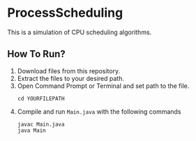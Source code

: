 # ProcessScheduling
This is a simulation of CPU scheduling algorithms.

## How To Run?
1. Download files from this repository.
2. Extract the files to your desired path.
3. Open Command Prompt or Terminal and set path to the file.
   ```
   cd YOURFILEPATH
   ```
4. Compile and run ```Main.java``` with the following commands
   ```
   javac Main.java
   java Main
   ```
